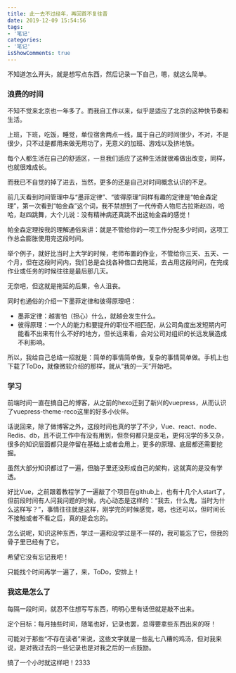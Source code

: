```yaml
---
title: 此一去不过经年，再回首不复往昔
date: 2019-12-09 15:54:56
tags:
- '笔记'
categories:
- '笔记'
isShowComments: true
---
```


<Boxx/>

不知道怎么开头，就是想写点东西，然后记录一下自己，嗯，就这么简单。

<!-- more -->

### 浪费的时间

不知不觉来北京也一年多了。而我自工作以来，似乎是适应了北京的这种快节奏和生活。

上班，下班，吃饭，睡觉，单位宿舍两点一线，属于自己的时间很少，不对，不是很少，只不过是都用来做无用功了，无意义的加班、游戏以及挤地铁。

每个人都生活在自己的舒适区，一旦我们适应了这种生活就很难做出改变，同样，也就很难成长。

而我已不自觉的掉了进去，当然，更多的还是自己对时间概念认识的不足。

前几天看到时间管理中与“墨菲定律”、“彼得原理”同样有趣的定律是“帕金森定理”，第一次看到“帕金森”这个词，我不禁想到了一代传奇人物尼古拉斯赵四，哈哈，赵四跳舞，大个儿说：没有精神病还真跳不出这帕金森的感觉！

帕金森定理按我的理解通俗来讲：就是不管给你的一项工作分配多少时间，这项工作总会膨胀使用完这段时间。

举个例子，就好比当时上大学的时候，老师布置的作业，不管给你三天、五天、一个月，但在这段时间内，我们总是会找各种借口去拖延，去占用这段时间，在完成作业或任务的时候往往是最后那几天。

无奈吧，但这就是拖延的后果，令人沮丧。

同时也通俗的介绍一下墨菲定律和彼得原理吧：

- 墨菲定律：越害怕（担心）什么，就越会发生什么。
- 彼得原理：一个人的能力和要提升的职位不相匹配，从公司角度出发短期内可能看不出来有什么不好的地方，但长远来看，会对公司对组织的长远发展造成不利影响。

所以，我给自己总结一招就是：简单的事情简单做，复杂的事情简单做。手机上也下载了ToDo，就像微软介绍的那样，就从“我的一天”开始吧。


### 学习

前端时间一直在搞自己的博客，从之前的hexo迁到了新兴的vuepress，从而认识了vuepress-theme-reco这里的好多小伙伴。

话说回来，除了做博客之外，这段时间也真的学了不少，Vue、react、node、Redis、db，且不说工作中有没有用到，但奈何都只是皮毛，更何况学的多又杂，很多的知识层面都只是停留在基础上或者会用上，更多的原理、底层都还需要挖掘。

虽然大部分知识都过了一遍，但脑子里还没形成自己的架构，这就真的是没有学透。

好比Vue，之前跟着教程学了一遍敲了个项目在github上，也有十几个人start了，但前段时间有人问我问题的时候，内心动态是这样的：“我去，什么鬼，当时为什么这样写？”，事情往往就是这样，刚学完的时候感觉，嗯，也还可以，但时间长不接触或者不看之后，真的是会忘的。

怎么说呢，知识这种东西，学过一遍和没学过是不一样的，我可能忘了它，但我的骨子里已经有了它。

希望它没有忘记我吧！

只能找个时间再学一遍了，来，ToDo，安排上！

### 我这是怎么了

每隔一段时间，就忍不住想写写东西，明明心里有话但就是敲不出来。

定个目标：每月抽些时间，随笔也好，记录也罢，总得要拿些东西出来的呀！

可能对于那些“不存在读者”来说，这些文字就是一些乱七八糟的鸡汤，但对我来说，是对我过去的一些记录也是对我之后的一点鼓励。

搞了一个小时就这样吧！2333
